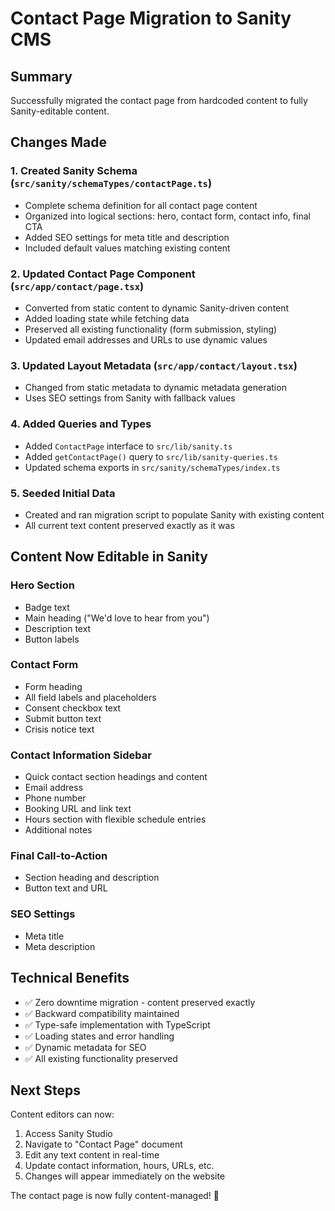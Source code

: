 # Contact Page Migration to Sanity CMS

## Summary
Successfully migrated the contact page from hardcoded content to fully Sanity-editable content.

## Changes Made

### 1. Created Sanity Schema (`src/sanity/schemaTypes/contactPage.ts`)
- Complete schema definition for all contact page content
- Organized into logical sections: hero, contact form, contact info, final CTA
- Added SEO settings for meta title and description
- Included default values matching existing content

### 2. Updated Contact Page Component (`src/app/contact/page.tsx`)
- Converted from static content to dynamic Sanity-driven content
- Added loading state while fetching data
- Preserved all existing functionality (form submission, styling)
- Updated email addresses and URLs to use dynamic values

### 3. Updated Layout Metadata (`src/app/contact/layout.tsx`)
- Changed from static metadata to dynamic metadata generation
- Uses SEO settings from Sanity with fallback values

### 4. Added Queries and Types
- Added `ContactPage` interface to `src/lib/sanity.ts`
- Added `getContactPage()` query to `src/lib/sanity-queries.ts`
- Updated schema exports in `src/sanity/schemaTypes/index.ts`

### 5. Seeded Initial Data
- Created and ran migration script to populate Sanity with existing content
- All current text content preserved exactly as it was

## Content Now Editable in Sanity

### Hero Section
- Badge text
- Main heading ("We'd love to hear from you")
- Description text
- Button labels

### Contact Form
- Form heading
- All field labels and placeholders
- Consent checkbox text
- Submit button text
- Crisis notice text

### Contact Information Sidebar
- Quick contact section headings and content
- Email address
- Phone number
- Booking URL and link text
- Hours section with flexible schedule entries
- Additional notes

### Final Call-to-Action
- Section heading and description
- Button text and URL

### SEO Settings
- Meta title
- Meta description

## Technical Benefits
- ✅ Zero downtime migration - content preserved exactly
- ✅ Backward compatibility maintained
- ✅ Type-safe implementation with TypeScript
- ✅ Loading states and error handling
- ✅ Dynamic metadata for SEO
- ✅ All existing functionality preserved

## Next Steps
Content editors can now:
1. Access Sanity Studio
2. Navigate to "Contact Page" document
3. Edit any text content in real-time
4. Update contact information, hours, URLs, etc.
5. Changes will appear immediately on the website

The contact page is now fully content-managed! 🎉